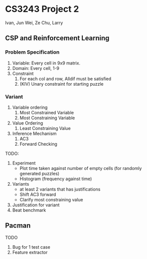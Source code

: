 # CS3243 Project 2
Ivan, Jun Wei, Ze Chu, Larry
## CSP and Reinforcement Learning
### Problem Specification
1. Variable: Every cell in 9x9 matrix.
2. Domain: Every cell, 1-9
3. Constraint
   1. For each col and row, Alldif must be satisfied
   2. (KIV) Unary constraint for starting puzzle

### Variant
1. Variable ordering
   1. Most Constrained Variable
   2. Most Constraining Variable
2. Value Ordering
   1. Least Constraining Value
3. Inference Mechanism
   1. AC3
   2. Forward Checking

TODO:
1. Experiment
    - Plot time taken against number of empty cells (for randomly generated puzzles)
    - Histogram (frequency against time)
2. Variants
    - at least 2 variants that has justifications
    - Shift AC3 forward
    - Clarify most constraining value
3. Justification for variant
4. Beat benchmark 

## Pacman
TODO
1. Bug for 1 test case
2. Feature extractor
